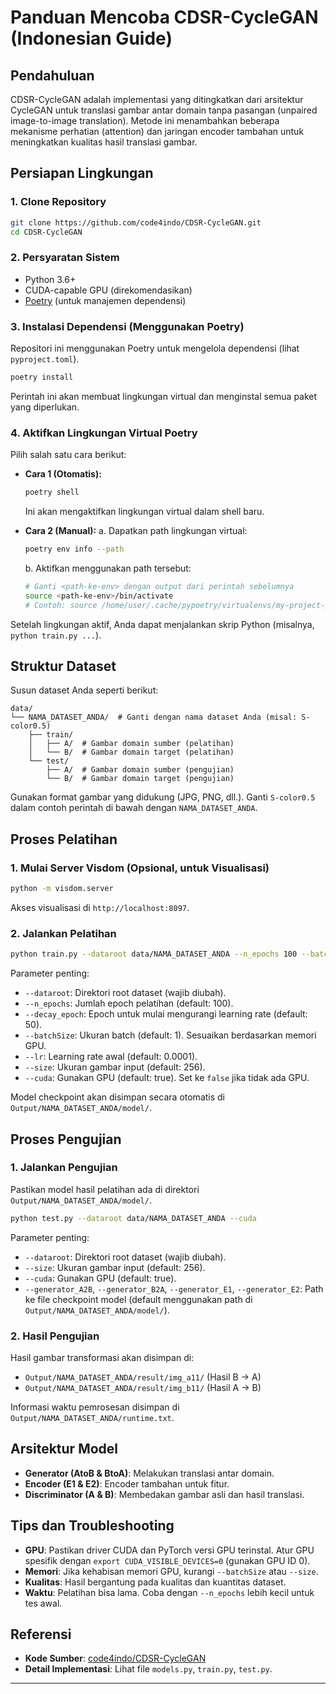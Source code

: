 # Panduan Mencoba CDSR-CycleGAN (Indonesian Guide)

## Pendahuluan

CDSR-CycleGAN adalah implementasi yang ditingkatkan dari arsitektur CycleGAN untuk translasi gambar antar domain tanpa pasangan (unpaired image-to-image translation). Metode ini menambahkan beberapa mekanisme perhatian (attention) dan jaringan encoder tambahan untuk meningkatkan kualitas hasil translasi gambar.

## Persiapan Lingkungan

### 1. Clone Repository

```bash
git clone https://github.com/code4indo/CDSR-CycleGAN.git
cd CDSR-CycleGAN
```

### 2. Persyaratan Sistem

*   Python 3.6+
*   CUDA-capable GPU (direkomendasikan)
*   [Poetry](https://python-poetry.org/docs/#installation) (untuk manajemen dependensi)

### 3. Instalasi Dependensi (Menggunakan Poetry)

Repositori ini menggunakan Poetry untuk mengelola dependensi (lihat `pyproject.toml`).

```bash
poetry install
```

Perintah ini akan membuat lingkungan virtual dan menginstal semua paket yang diperlukan.

### 4. Aktifkan Lingkungan Virtual Poetry

Pilih salah satu cara berikut:

*   **Cara 1 (Otomatis):**
    ```bash
    poetry shell
    ```
    Ini akan mengaktifkan lingkungan virtual dalam shell baru.

*   **Cara 2 (Manual):**
    a. Dapatkan path lingkungan virtual:
    ```bash
    poetry env info --path
    ```
    b. Aktifkan menggunakan path tersebut:
    ```bash
    # Ganti <path-ke-env> dengan output dari perintah sebelumnya
    source <path-ke-env>/bin/activate
    # Contoh: source /home/user/.cache/pypoetry/virtualenvs/my-project-py3.9/bin/activate
    ```

Setelah lingkungan aktif, Anda dapat menjalankan skrip Python (misalnya, `python train.py ...`).

## Struktur Dataset

Susun dataset Anda seperti berikut:

```
data/
└── NAMA_DATASET_ANDA/  # Ganti dengan nama dataset Anda (misal: S-color0.5)
    ├── train/
    │   ├── A/  # Gambar domain sumber (pelatihan)
    │   └── B/  # Gambar domain target (pelatihan)
    └── test/
        ├── A/  # Gambar domain sumber (pengujian)
        └── B/  # Gambar domain target (pengujian)
```

Gunakan format gambar yang didukung (JPG, PNG, dll.). Ganti `S-color0.5` dalam contoh perintah di bawah dengan `NAMA_DATASET_ANDA`.

## Proses Pelatihan

### 1. Mulai Server Visdom (Opsional, untuk Visualisasi)

```bash
python -m visdom.server
```

Akses visualisasi di `http://localhost:8097`.

### 2. Jalankan Pelatihan

```bash
python train.py --dataroot data/NAMA_DATASET_ANDA --n_epochs 100 --batchSize 1 --size 256 --cuda
```

Parameter penting:

*   `--dataroot`: Direktori root dataset (wajib diubah).
*   `--n_epochs`: Jumlah epoch pelatihan (default: 100).
*   `--decay_epoch`: Epoch untuk mulai mengurangi learning rate (default: 50).
*   `--batchSize`: Ukuran batch (default: 1). Sesuaikan berdasarkan memori GPU.
*   `--lr`: Learning rate awal (default: 0.0001).
*   `--size`: Ukuran gambar input (default: 256).
*   `--cuda`: Gunakan GPU (default: true). Set ke `false` jika tidak ada GPU.

Model checkpoint akan disimpan secara otomatis di `Output/NAMA_DATASET_ANDA/model/`.

## Proses Pengujian

### 1. Jalankan Pengujian

Pastikan model hasil pelatihan ada di direktori `Output/NAMA_DATASET_ANDA/model/`.

```bash
python test.py --dataroot data/NAMA_DATASET_ANDA --cuda
```

Parameter penting:

*   `--dataroot`: Direktori root dataset (wajib diubah).
*   `--size`: Ukuran gambar input (default: 256).
*   `--cuda`: Gunakan GPU (default: true).
*   `--generator_A2B`, `--generator_B2A`, `--generator_E1`, `--generator_E2`: Path ke file checkpoint model (default menggunakan path di `Output/NAMA_DATASET_ANDA/model/`).

### 2. Hasil Pengujian

Hasil gambar transformasi akan disimpan di:

*   `Output/NAMA_DATASET_ANDA/result/img_a11/` (Hasil B -> A)
*   `Output/NAMA_DATASET_ANDA/result/img_b11/` (Hasil A -> B)

Informasi waktu pemrosesan disimpan di `Output/NAMA_DATASET_ANDA/runtime.txt`.

## Arsitektur Model

*   **Generator (AtoB & BtoA)**: Melakukan translasi antar domain.
*   **Encoder (E1 & E2)**: Encoder tambahan untuk fitur.
*   **Discriminator (A & B)**: Membedakan gambar asli dan hasil translasi.

## Tips dan Troubleshooting

*   **GPU**: Pastikan driver CUDA dan PyTorch versi GPU terinstal. Atur GPU spesifik dengan `export CUDA_VISIBLE_DEVICES=0` (gunakan GPU ID 0).
*   **Memori**: Jika kehabisan memori GPU, kurangi `--batchSize` atau `--size`.
*   **Kualitas**: Hasil bergantung pada kualitas dan kuantitas dataset.
*   **Waktu**: Pelatihan bisa lama. Coba dengan `--n_epochs` lebih kecil untuk tes awal.

## Referensi

*   **Kode Sumber**: [code4indo/CDSR-CycleGAN](https://github.com/code4indo/CDSR-CycleGAN)
*   **Detail Implementasi**: Lihat file `models.py`, `train.py`, `test.py`.

---
